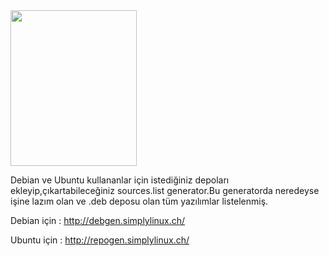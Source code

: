 <html><body><img class="alignnone" title="Generator" src="http://linuxdecals.com/jpeg/01098.jpg" alt="" width="202" height="249">

Debian ve Ubuntu kullananlar için istediğiniz depoları ekleyip,çıkartabileceğiniz sources.list generator.Bu generatorda neredeyse işine lazım olan ve .deb deposu olan tüm yazılımlar listelenmiş.

Debian için : <a href="http://debgen.simplylinux.ch/" target="_blank">http://debgen.simplylinux.ch/</a>

Ubuntu için : <a href="http://repogen.simplylinux.ch/" target="_blank">http://repogen.simplylinux.ch/</a></body></html>